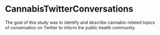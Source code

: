 # CannabisTwitterConversations
The goal of this study was to identify and describe cannabis-related topics of conversation on Twitter to inform the public health community.
